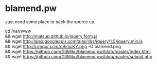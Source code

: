 blamend.pw
==========
Just need some place to back the source up. 
  
cd /var/www     
&& wget http://malsup.github.io/jquery.form.js    
&& wget http://ajax.googleapis.com/ajax/libs/jquery/1.5/jquery.min.js     
&& wget http://i.imgur.com/cBjmcKY.png -O blamend.png   
&& wget https://github.com/GitMiku/blamend.pw/blob/master/index.html    
&& wget https://github.com/GitMiku/blamend.pw/blob/master/submit.php    
 

